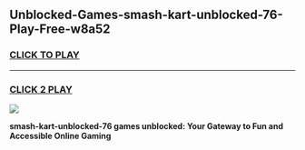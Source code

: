 
## Unblocked-Games-smash-kart-unblocked-76-Play-Free-w8a52
<h3>
<a href="https://premium76.site?title=smash-kart-unblocked-76&ref=12A">CLICK TO PLAY</a></h3>
<hr>

<h3>
<a href="https://premium76.site?title=smash-kart-unblocked-76&ref=12A">CLICK 2 PLAY</a>
  
</h3>

<a href="https://premium76.site?title=smash-kart-unblocked-76&ref=12A"><img src="https://clearcache.store/games.png"></a>


**smash-kart-unblocked-76 games unblocked: Your Gateway to Fun and Accessible Online Gaming**
